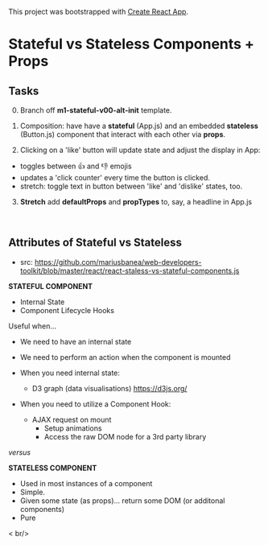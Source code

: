 This project was bootstrapped with [Create React App](https://github.com/facebook/create-react-app).

# Stateful vs Stateless Components + Props

## Tasks

0. Branch off **m1-stateful-v00-alt-init** template.

1. Composition: have have a **stateful** (App.js) and an embedded **stateless** (Button.js) component that interact with each other via **props**.

2. Clicking on a 'like' button will update state and adjust the display in App:
  * toggles between 👍 and 👎 emojis
  * updates a 'click counter' every time the button is clicked.
  * stretch: toggle text in button between 'like' and 'dislike' states, too.

3. **Stretch** add **defaultProps** and **propTypes** to, say, a headline in App.js

<br />

## Attributes of Stateful vs Stateless
* src: https://github.com/mariusbanea/web-developers-toolkit/blob/master/react/react-staless-vs-stateful-components.js

**STATEFUL COMPONENT**
- Internal State
- Component Lifecycle Hooks

Useful when...
- We need to have an internal state
- We need to perform an action when the component is mounted

- When you need internal state:
  - D3 graph (data visualisations) https://d3js.org/

- When you need to utilize a Component Hook:
  - AJAX request on mount
    - Setup animations
    - Access the raw DOM node for a 3rd party library

_versus_

**STATELESS COMPONENT**
- Used in most instances of a component
- Simple.
- Given some state (as props)... return some DOM (or additonal components)
- Pure

< br/>


